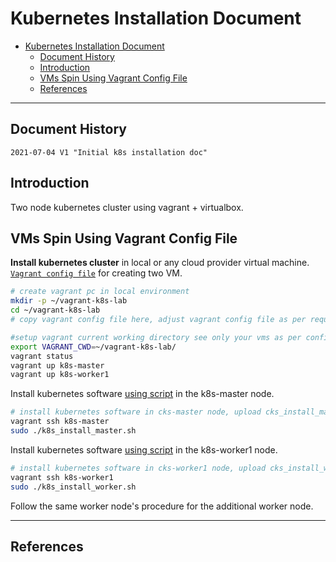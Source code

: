 
# Kubernetes Installation Document

- [Kubernetes Installation Document](#kubernetes-installation-document)
  - [Document History](#document-history)
  - [Introduction](#introduction)
  - [VMs Spin Using Vagrant Config File](#vms-spin-using-vagrant-config-file)
  - [References](#references)
  
---

## Document History
```
2021-07-04 V1 "Initial k8s installation doc"
```

## Introduction
Two node kubernetes cluster using vagrant + virtualbox.


## VMs Spin Using Vagrant Config File
**Install kubernetes cluster** in local or any cloud provider virtual machine.  [`Vagrant config file`](vagrant-k8s-lab/Vagrantfile) for creating two VM.

```bash
# create vagrant pc in local environment
mkdir -p ~/vagrant-k8s-lab
cd ~/vagrant-k8s-lab
# copy vagrant config file here, adjust vagrant config file as per requirements like cpu, memory, disk and number of VMs 

#setup vagrant current working directory see only your vms as per config file
export VAGRANT_CWD=~/vagrant-k8s-lab/
vagrant status
vagrant up k8s-master
vagrant up k8s-worker1
```

Install kubernetes software [using script](k8s_install_master.sh) in the k8s-master node.
```bash
# install kubernetes software in cks-master node, upload cks_install_master.sh script
vagrant ssh k8s-master
sudo ./k8s_install_master.sh
```

Install kubernetes software [using script](k8s_install_worker.sh) in the k8s-worker1 node.
```bash
# install kubernetes software in cks-worker1 node, upload cks_install_worker.sh script
vagrant ssh k8s-worker1
sudo ./k8s_install_worker.sh
```

Follow the same worker node's procedure for the additional worker node.

---

## References
